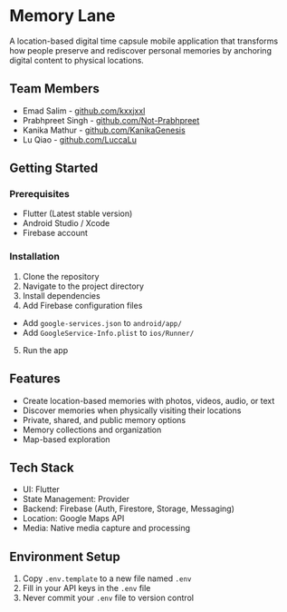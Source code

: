 # Memory Lane

A location-based digital time capsule mobile application that transforms how people preserve and rediscover personal memories by anchoring digital content to physical locations.

## Team Members

- Emad Salim - [github.com/kxxjxxl](https://github.com/kxxjxxl)
- Prabhpreet Singh - [github.com/Not-Prabhpreet](https://github.com/Not-Prabhpreet)
- Kanika Mathur - [github.com/KanikaGenesis](https://github.com/KanikaGenesis)
- Lu Qiao - [github.com/LuccaLu](https://github.com/LuccaLu)

## Getting Started

### Prerequisites

- Flutter (Latest stable version)
- Android Studio / Xcode
- Firebase account

### Installation

1. Clone the repository
2. Navigate to the project directory
3. Install dependencies
4. Add Firebase configuration files

- Add `google-services.json` to `android/app/`
- Add `GoogleService-Info.plist` to `ios/Runner/`

5. Run the app

## Features

- Create location-based memories with photos, videos, audio, or text
- Discover memories when physically visiting their locations
- Private, shared, and public memory options
- Memory collections and organization
- Map-based exploration

## Tech Stack

- UI: Flutter
- State Management: Provider
- Backend: Firebase (Auth, Firestore, Storage, Messaging)
- Location: Google Maps API
- Media: Native media capture and processing

## Environment Setup

1. Copy `.env.template` to a new file named `.env`
2. Fill in your API keys in the `.env` file
3. Never commit your `.env` file to version control
